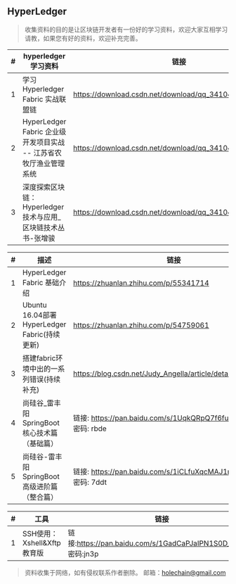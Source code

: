 ## HyperLedger

> 收集资料的目的是让区块链开发者有一份好的学习资料，欢迎大家互相学习请教，如果您有好的资料，欢迎补充完善。

\# | hyperledger学习资料|链接
----|----|----
1 | 学习Hyperledger Fabric 实战联盟链 | https://download.csdn.net/download/qq_34104725/10913315
2 | HyperLedger Fabric 企业级开发项目实战 -- 江苏省农牧厅渔业管理系统 | https://download.csdn.net/download/qq_34104725/10918172
3 | 深度探索区块链：Hyperledger技术与应用_区块链技术丛书-张增骏 | https://download.csdn.net/download/qq_34104725/10918189

\# | 描述 | 链接
----|----|----
1 | HyperLedger Fabric 基础介绍 | https://zhuanlan.zhihu.com/p/55341714
2 | Ubuntu 16.04部署HyperLedger Fabric(持续更新) | https://zhuanlan.zhihu.com/p/54759061
3 | 搭建fabric环境中出的一系列错误(持续补充) | https://blog.csdn.net/Judy_Angella/article/details/79075249
4 | 尚硅谷_雷丰阳SpringBoot核心技术篇（基础篇）| 链接: https://pan.baidu.com/s/1UqkQRpQ7f6fuJNi3JOlbyQ 密码: rbde
5 | 尚硅谷-雷丰阳SpringBoot高级进阶篇（整合篇）| 链接: https://pan.baidu.com/s/1iCLfuXqcMAJ1n0LLzS1dTQ 密码: 7ddt

\# | 工具 | 链接
----|----|----
1 | SSH使用：Xshell&Xftp教育版 | 链接:https://pan.baidu.com/s/1GadCaPJaIPN1S0D_x2UYiQ 密码:jn3p
> 资料收集于网络，如有侵权联系作者删除。 邮箱：holechain@gmail.com
